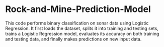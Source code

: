 # Rock-and-Mine-Prediction-Model
This code performs binary classification on sonar data using Logistic Regression. It first loads the dataset, splits it into training and testing sets, trains a Logistic Regression model, evaluates its accuracy on both training and testing data, and finally makes predictions on new input data.
